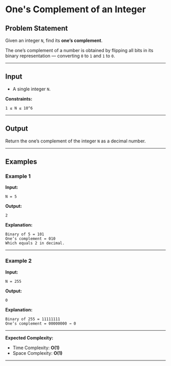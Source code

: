 # One's Complement of an Integer

## Problem Statement

Given an integer `N`, find its **one’s complement**.

The one’s complement of a number is obtained by flipping all bits in its binary representation — converting `0` to `1` and `1` to `0`.

---

## Input

* A single integer `N`.

**Constraints:**

```
1 ≤ N ≤ 10^6
```

---

## Output

Return the one’s complement of the integer `N` as a decimal number.

---

## Examples

### Example 1

**Input:**

```
N = 5
```

**Output:**

```
2
```

**Explanation:**

```
Binary of 5 = 101
One’s complement = 010
Which equals 2 in decimal.
```

---

### Example 2

**Input:**

```
N = 255
```

**Output:**

```
0
```

**Explanation:**

```
Binary of 255 = 11111111
One’s complement = 00000000 → 0
```

---

**Expected Complexity:**

* Time Complexity: **O(1)**
* Space Complexity: **O(1)**

---
